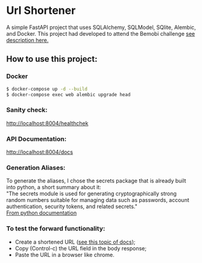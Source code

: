 # Url Shortener

A simple FastAPI project that uses SQLAlchemy, SQLModel, SQlite, Alembic, and Docker.
This project had developed to attend the Bemobi challenge [see description here.](readme-bemobi.md)

## How to use this project:

### Docker
```sh
$ docker-compose up -d --build
$ docker-compose exec web alembic upgrade head
```

### Sanity check:
[http://localhost:8004/healthchek](http://localhost:8004/healthchek)

### API Documentation:
[http://localhost:8004/docs](http://localhost:8004/docs)

### Generation Aliases:
To generate the aliases, I chose the secrets package that is already built into python, a short summary about it:  
"The secrets module is used for generating cryptographically strong random numbers suitable for
managing data such as passwords, account authentication, security tokens, and related secrets."  
[From python documentation](https://docs.python.org/3/library/secrets.html)

### To test the forward functionality:
- Create a shortened URL ([see this topic of docs](http://localhost:8004/docs#/default/create_url_create_post));
- Copy (Control-c) the URL field in the body response;
- Paste the URL in a browser like chrome.